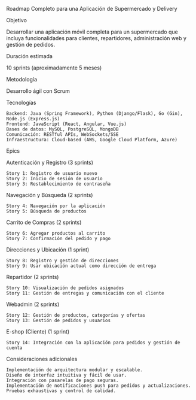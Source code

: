 Roadmap Completo para una Aplicación de Supermercado y Delivery

Objetivo

Desarrollar una aplicación móvil completa para un supermercado que incluya funcionalidades para clientes, repartidores, administración web y gestión de pedidos.

Duración estimada

10 sprints (aproximadamente 5 meses)

Metodología

Desarrollo ágil con Scrum

Tecnologías

    Backend: Java (Spring Framework), Python (Django/Flask), Go (Gin), Node.js (Express.js)
    Frontend: JavaScript (React, Angular, Vue.js)
    Bases de datos: MySQL, PostgreSQL, MongoDB
    Comunicación: RESTful APIs, WebSockets/SSE
    Infraestructura: Cloud-based (AWS, Google Cloud Platform, Azure)


Epics

Autenticación y Registro (3 sprints)

    Story 1: Registro de usuario nuevo
    Story 2: Inicio de sesión de usuario
    Story 3: Restablecimiento de contraseña


Navegación y Búsqueda (2 sprints)

    Story 4: Navegación por la aplicación
    Story 5: Búsqueda de productos


Carrito de Compras (2 sprints)

    Story 6: Agregar productos al carrito
    Story 7: Confirmación del pedido y pago


Direcciones y Ubicación (1 sprint)

    Story 8: Registro y gestión de direcciones
    Story 9: Usar ubicación actual como dirección de entrega


Repartidor (2 sprints)

    Story 10: Visualización de pedidos asignados
    Story 11: Gestión de entregas y comunicación con el cliente


Webadmin (2 sprints)

    Story 12: Gestión de productos, categorías y ofertas
    Story 13: Gestión de pedidos y usuarios


E-shop (Cliente) (1 sprint)

    Story 14: Integración con la aplicación para pedidos y gestión de cuenta


Consideraciones adicionales

    Implementación de arquitectura modular y escalable.
    Diseño de interfaz intuitiva y fácil de usar.
    Integración con pasarelas de pago seguras.
    Implementación de notificaciones push para pedidos y actualizaciones.
    Pruebas exhaustivas y control de calidad.
